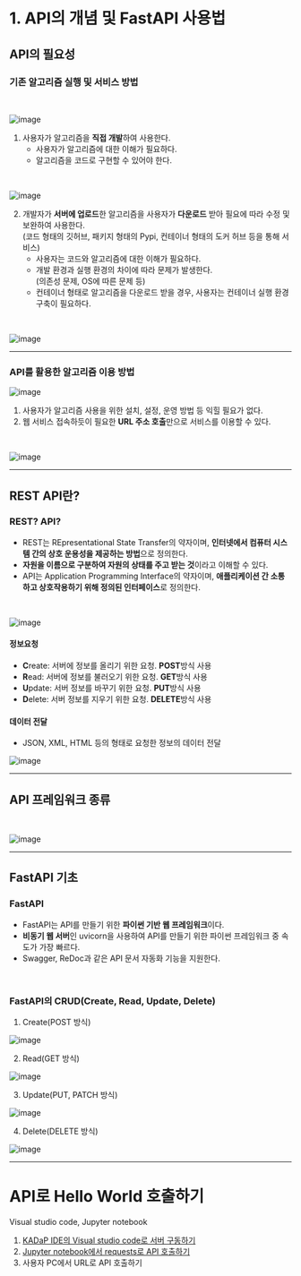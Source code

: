 # 1.  API의 개념 및 FastAPI 사용법
## API의 필요성
### 기존 알고리즘 실행 및 서비스 방법
<br/>

![image](https://github.com/Jongkeun21/kadap-lecture/assets/49437473/40d075e9-8c83-4ef2-882f-f505dc5df41c)

1. 사용자가 알고리즘을 **직접 개발**하여 사용한다.
    * 사용자가 알고리즘에 대한 이해가 필요하다.
    * 알고리즘을 코드로 구현할 수 있어야 한다.
<br/>

![image](https://github.com/Jongkeun21/kadap-lecture/assets/49437473/52402588-43e2-40fc-b6e5-385f76b65754)

2. 개발자가 **서버에 업로드**한 알고리즘을 사용자가 **다운로드** 받아 필요에 따라 수정 및 보완하여 사용한다. <br/>(코드 형태의 깃허브, 패키지 형태의 Pypi, 컨테이너 형태의 도커 허브 등을 통해 서비스)
    * 사용자는 코드와 알고리즘에 대한 이해가 필요하다.
    * 개발 환경과 실행 환경의 차이에 따라 문제가 발생한다. <br/> (의존성 문제, OS에 따른 문제 등)
    * 컨테이너 형태로 알고리즘을 다운로드 받을 경우, 사용자는 컨테이너 실행 환경 구축이 필요하다.
<br/>

![image](https://github.com/Jongkeun21/kadap-lecture/assets/49437473/c6cc0623-0f66-4793-bb35-7c9f3f610306)

---

### API를 활용한 알고리즘 이용 방법

![image](https://github.com/Jongkeun21/kadap-lecture/assets/49437473/788a1865-61b3-4dc8-8409-d1f5ffa2aa5e)

1. 사용자가 알고리즘 사용을 위한 설치, 설정, 운영 방법 등 익힐 필요가 없다.
2. 웹 서비스 접속하듯이 필요한 **URL 주소 호출**만으로 서비스를 이용할 수 있다.
<br/>

![image](https://github.com/Jongkeun21/kadap-lecture/assets/49437473/e98154a3-5340-4190-8012-0dfdc4d5dd87)

---

## REST API란?
### REST? API?

* REST는 REpresentational State Transfer의 약자이며, **인터넷에서 컴퓨터 시스템 간의 상호 운용성을 제공하는 방법**으로 정의한다.
* **자원을 이름으로 구분하여 자원의 상태를 주고 받는 것**이라고 이해할 수 있다.
* API는 Application Programming Interface의 약자이며, **애플리케이션 간 소통하고 상호작용하기 위해 정의된 인터페이스**로 정의한다.
<br/>

![image](https://github.com/Jongkeun21/kadap-lecture/assets/49437473/49d04dc0-b1e8-4666-9dfc-a020d87d2e85)

#### 정보요청
* **C**reate: 서버에 정보를 올리기 위한 요청. **POST**방식 사용
* **R**ead: 서버에 정보를 불러오기 위한 요청. **GET**방식 사용
* **U**pdate: 서버 정보를 바꾸기 위한 요청. **PUT**방식 사용
* **D**elete: 서버 정보를 지우기 위한 요청. **DELETE**방식 사용

#### 데이터 전달
* JSON, XML, HTML 등의 형태로 요청한 정보의 데이터 전달

![image](https://github.com/Jongkeun21/kadap-lecture/assets/49437473/b3fcd47e-06db-4c5a-8656-ae83e0e1eba8)

---

## API 프레임워크 종류
<br/>

![image](https://github.com/Jongkeun21/kadap-lecture/assets/49437473/7352c4f6-5737-4990-b91f-44ebbeeaaf35)

---

## FastAPI 기초
### FastAPI
* FastAPI는 API를 만들기 위한 **파이썬 기반 웹 프레임워크**이다.
* **비동기 웹 서버**인 uvicorn을 사용하여 API를 만들기 위한 파이썬 프레임워크 중 속도가 가장 빠르다.
* Swagger, ReDoc과 같은 API 문서 자동화 기능을 지원한다.
<br/>

### FastAPI의 CRUD(Create, Read, Update, Delete)
1. Create(POST 방식)

![image](https://github.com/Jongkeun21/kadap-lecture/assets/49437473/1440efae-6041-49fc-b6ff-321ec7a78b19)

2. Read(GET 방식)

![image](https://github.com/Jongkeun21/kadap-lecture/assets/49437473/45d1ed29-05c2-496b-a6c9-4c4641069caf)

3. Update(PUT, PATCH 방식)

![image](https://github.com/Jongkeun21/kadap-lecture/assets/49437473/c4963e6e-1849-4438-ae93-ed2cb710a6fc)

4. Delete(DELETE 방식)

![image](https://github.com/Jongkeun21/kadap-lecture/assets/49437473/0b8862d1-02ab-465f-8d73-d14156bea4a6)

---

# API로 Hello World 호출하기
Visual studio code, Jupyter notebook

1. [KADaP IDE의 Visual studio code로 서버 구동하기](https://github.com/bigdata-car/kadap-lecture/blob/main/20240522-katech-python-with-kadap-cloud/Day02-Class01/tutorial/tutorial.py)
2. [Jupyter notebook에서 requests로 API 호출하기](https://github.com/bigdata-car/kadap-lecture/blob/main/20240522-katech-python-with-kadap-cloud/Day02-Class01/tutorial/tutorial.ipynb)
3. 사용자 PC에서 URL로 API 호출하기

